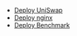 - [Deploy UniSwap](./uni/README.md)
- [Deploy nginx](./axon-nginx/README.md)
- [Deploy Benchmark](./benchmark/README.md)
